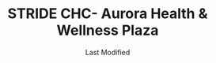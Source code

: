 ---
layout: location-page
date: Last Modified
description: "Local COVID-19 testing is available at STRIDE CHC- Aurora Health & Wellness Plaza in Aurora, Colorado, USA."
permalink: "locations/colorado/aurora/stride-chc-aurora-health-and-wellness-plaza/"
tags:
  - locations
  - colorado
title: STRIDE CHC- Aurora Health & Wellness Plaza
state: Colorado
stateAbbr: CO
hood: "Aurora"
address: "10680 Del Mar Parkway"
city: "Aurora"
zip: "80010"
mapUrl: "http://maps.apple.com/?q=STRIDE+CHC-+Aurora+Health+and+Wellness+Plaza&address=10680+Del+Mar+Parkway,Aurora,Colorado,80010"
locationType: Drive-thru
phone: "(303) 360-6276"
website: "https://stridechc.org/"
onlineBooking: undefined
closed: undefined
closedUpdate: April 17th, 2020
notes: "Free. Limited test kits available."
days: Weekdays
hours: 9AM-4PM
ctaMessage: Learn more
ctaUrl: "https://stridechc.org/"
---
